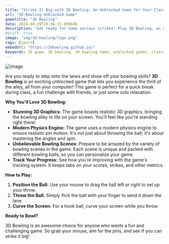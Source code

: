 ```yaml
---
title: "Strike It Big with 3D Bowling: An Unblocked Game for Your Classroom!"
url: "3D-Bowling-Unblocked-Game"
gametitle: "3D Bowling"
date: 2024-08-29T20:36:33.896646
description: "Get ready for some serious strikes! Play 3D Bowling, an unblocked game featuring stunning 3D visuals and realistic physics. Challenge your friends and see who can score the highest!"
#draft: true
image: "img/3d-bowling/logo.png"
tags: [sport]
embedUrl: "https://3dbowling.github.io/"
Keywords: 3D game, 3D bowling, 3d bowling Game, unblocked games, classroom6x, bowling 3d model, 3d bowling alley, 3d bowling free, lagged 3d bowling, bowling g, 3d bowling rules, how to play bowling
---
```


![image](https://github.com/user-attachments/assets/fbd40a9a-1d80-44d0-ad1b-87d8ba1602d1)

Are you ready to step onto the lanes and show off your bowling skills? **3D Bowling** is an exciting unblocked game that lets you experience the thrill of the alley, all from your computer! This game is perfect for a quick break during class, a fun challenge with friends, or just some solo relaxation.

**Why You'll Love 3D Bowling:**

* **Stunning 3D Graphics:** The game boasts realistic 3D graphics, bringing the bowling alley to life on your screen. You'll feel like you're standing right there!
* **Modern Physics Engine:**  The game uses a modern physics engine to ensure realistic pin motion. It's not just about throwing the ball; it's about mastering the angles and spin.
* **Unbelievable Bowling Scenes:**  Prepare to be amazed by the variety of bowling scenes in the game. Each scene is unique and packed with different bowling balls, so you can personalize your game.
* **Track Your Progress:**  See how you're improving with the game's tracking system. It keeps tabs on your scores, strikes, and other metrics.

**How to Play:**

1. **Position the Ball:**  Use your mouse to drag the ball left or right to set up your throw.
2. **Throw the Ball:**  Simply flick the ball with your finger to send it down the lane. 
3. **Curve the Screen:**  For a hook ball, curve your screen while you throw.

**Ready to Bowl?**

3D Bowling is an awesome choice for anyone who wants a fun and challenging game.  So grab your mouse, aim for the pins, and see if you can strike it big! 
